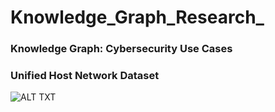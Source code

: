 # Knowledge_Graph_Research_   
 
### Knowledge Graph: Cybersecurity Use Cases

  
### Unified Host Network Dataset 
![ALT TXT](https://github.com/SaifurRR/Knowledge-Graph-Research/blob/main/unified-host-network-dataset.png)
   
      
    
    
    
   
   
